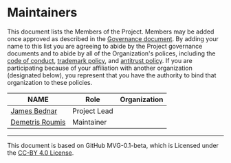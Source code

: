 # Maintainers

This document lists the Members of the Project. Members may be added once approved as described in the [Governance document](./GOVERNANCE.md). By adding your name to this list you are agreeing to abide by the Project governance documents and to abide by all of the Organization's polices, including the [code of conduct](../org-docs/CODE-OF-CONDUCT.md), [trademark policy](../org-docs/TRADEMARKS.md), and [antitrust policy](../org-docs/ANTITRUST.md). If you are participating because of your affiliation with another organization (designated below), you represent that you have the authority to bind that organization to these policies.

| **NAME** | **Role** | **Organization** |
| --- | --- | --- |
| [James Bednar](https://github.com/jbednar) | Project Lead| |
| [Demetris Roumis](https://github.com/droumis) | Maintainer| |

---
This document is based on GitHub MVG-0.1-beta, which is Licensed under the [CC-BY 4.0 License](https://creativecommons.org/licenses/by-sa/4.0/).

